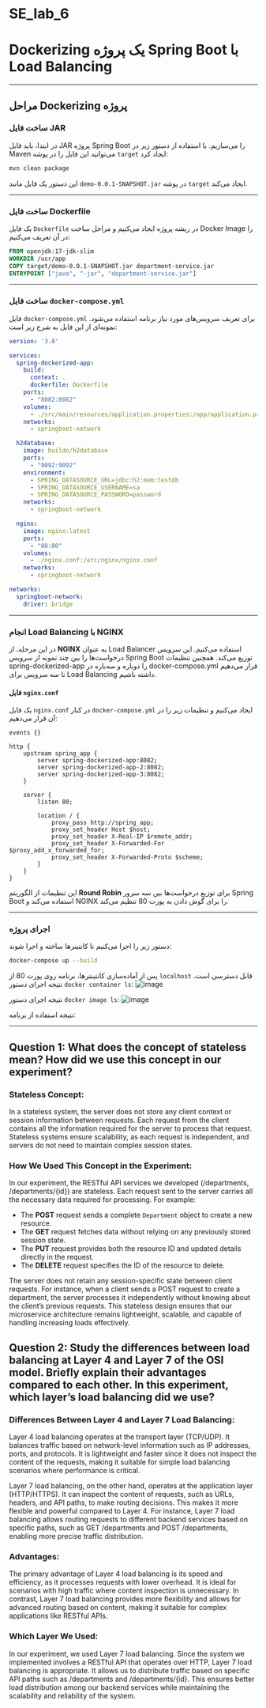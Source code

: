 # SE_lab_6
# Dockerizing یک پروژه Spring Boot با Load Balancing
---

## **مراحل Dockerizing پروژه**

### **ساخت فایل JAR**
در ابتدا، باید فایل JAR پروژه Spring Boot را می‌سازیم. با استفاده از دستور زیر در Maven می‌توانید این فایل را در پوشه `target` ایجاد کرد:

```bash
mvn clean package
```

این دستور یک فایل مانند `demo-0.0.1-SNAPSHOT.jar` در پوشه `target` ایجاد می‌کند.

---

### **ساخت فایل Dockerfile**
یک فایل `Dockerfile` در ریشه پروژه ایجاد می‌کنیم و مراحل ساخت Docker Image را در آن تعریف می‌کنیم:

```dockerfile
FROM openjdk:17-jdk-slim
WORKDIR /usr/app
COPY target/demo-0.0.1-SNAPSHOT.jar department-service.jar
ENTRYPOINT ["java", "-jar", "department-service.jar"]
```
---

### **ساخت فایل `docker-compose.yml`**
فایل `docker-compose.yml` برای تعریف سرویس‌های مورد نیاز برنامه استفاده می‌شود. نمونه‌ای از این فایل به شرح زیر است:

```yaml
version: '3.8'

services:
  spring-dockerized-app:
    build:
      context: .
      dockerfile: Dockerfile
    ports:
      - "8082:8082"
    volumes:
      - ./src/main/resources/application.properties:/app/application.properties
    networks:
      - springboot-network

  h2database:
    image: buildo/h2database
    ports:
      - "9092:9092"
    environment:
      - SPRING_DATASOURCE_URL=jdbc:h2:mem:testdb
      - SPRING_DATASOURCE_USERNAME=sa
      - SPRING_DATASOURCE_PASSWORD=password
    networks:
      - springboot-network

  nginx:
    image: nginx:latest
    ports:
      - "80:80"
    volumes:
      - ./nginx.conf:/etc/nginx/nginx.conf
    networks:
      - springboot-network

networks:
  springboot-network:
    driver: bridge
```

---

### **انجام Load Balancing با NGINX**
در این مرحله، از **NGINX** به عنوان Load Balancer استفاده می‌کنیم. این سرویس درخواست‌ها را بین چند نمونه از سرویس Spring Boot توزیع می‌کند. همچنین تنظیمات spring-dockerized-app را دوباره و سه‌باره در docker-compose.yml قرار می‌دهیم تا سه سرویس برای Load Balancing داشته‌ باشیم.

#### فایل `nginx.conf`
یک فایل `nginx.conf` در کنار `docker-compose.yml` ایجاد می‌کنیم و تنظیمات زیر را در آن قرار می‌دهیم:

```nginx
events {}

http {
    upstream spring_app {
        server spring-dockerized-app:8082;
        server spring-dockerized-app-2:8082;
        server spring-dockerized-app-3:8082;
    }

    server {
        listen 80;

        location / {
            proxy_pass http://spring_app;
            proxy_set_header Host $host;
            proxy_set_header X-Real-IP $remote_addr;
            proxy_set_header X-Forwarded-For $proxy_add_x_forwarded_for;
            proxy_set_header X-Forwarded-Proto $scheme;
        }
    }
}
```

این تنظیمات از الگوریتم **Round Robin** برای توزیع درخواست‌ها بین سه سرور Spring Boot استفاده می‌کند و NGINX را برای گوش دادن به پورت 80 تنظیم می‌کند.

---

### **اجرای پروژه**
دستور زیر را اجرا می‌کنیم تا کانتینرها ساخته و اجرا شوند:

```bash
docker-compose up --build
```
پس از آماده‌سازی کانتینترها، برنامه روی پورت 80 از `localhost` قابل دسترسی است.
نتیجه اجرای دستور `docker container ls`:
![image](https://github.com/user-attachments/assets/0386955b-5f87-4023-ba5b-c2b50219caff)

نتیجه اجرای دستور `docker image ls`:
![image](https://github.com/user-attachments/assets/a18ab230-7dc5-4cee-a3bd-554c79ef4f4f)

نتیجه استفاده از برنامه:




---

## Question 1: What does the concept of stateless mean? How did we use this concept in our experiment?

### Stateless Concept:

In a stateless system, the server does not store any client context or session information between requests. Each request from the client contains all the information required for the server to process that request. Stateless systems ensure scalability, as each request is independent, and servers do not need to maintain complex session states.

### How We Used This Concept in the Experiment:

In our experiment, the RESTful API services we developed (/departments, /departments/{id}) are stateless. Each request sent to the server carries all the necessary data required for processing. For example:

- The **POST** request sends a complete `Department` object to create a new resource.
- The **GET** request fetches data without relying on any previously stored session state.
- The **PUT** request provides both the resource ID and updated details directly in the request.
- The **DELETE** request specifies the ID of the resource to delete.

The server does not retain any session-specific state between client requests. For instance, when a client sends a POST request to create a department, the server processes it independently without knowing about the client’s previous requests. This stateless design ensures that our microservice architecture remains lightweight, scalable, and capable of handling increasing loads effectively.

## Question 2: Study the differences between load balancing at Layer 4 and Layer 7 of the OSI model. Briefly explain their advantages compared to each other. In this experiment, which layer’s load balancing did we use?

### Differences Between Layer 4 and Layer 7 Load Balancing:

Layer 4 load balancing operates at the transport layer (TCP/UDP). It balances traffic based on network-level information such as IP addresses, ports, and protocols. It is lightweight and faster since it does not inspect the content of the requests, making it suitable for simple load balancing scenarios where performance is critical.

Layer 7 load balancing, on the other hand, operates at the application layer (HTTP/HTTPS). It can inspect the content of requests, such as URLs, headers, and API paths, to make routing decisions. This makes it more flexible and powerful compared to Layer 4. For instance, Layer 7 load balancing allows routing requests to different backend services based on specific paths, such as GET /departments and POST /departments, enabling more precise traffic distribution.

### Advantages:

The primary advantage of Layer 4 load balancing is its speed and efficiency, as it processes requests with lower overhead. It is ideal for scenarios with high traffic where content inspection is unnecessary. In contrast, Layer 7 load balancing provides more flexibility and allows for advanced routing based on content, making it suitable for complex applications like RESTful APIs.

### Which Layer We Used:

In our experiment, we used Layer 7 load balancing. Since the system we implemented involves a RESTful API that operates over HTTP, Layer 7 load balancing is appropriate. It allows us to distribute traffic based on specific API paths such as /departments and /departments/{id}. This ensures better load distribution among our backend services while maintaining the scalability and reliability of the system.
